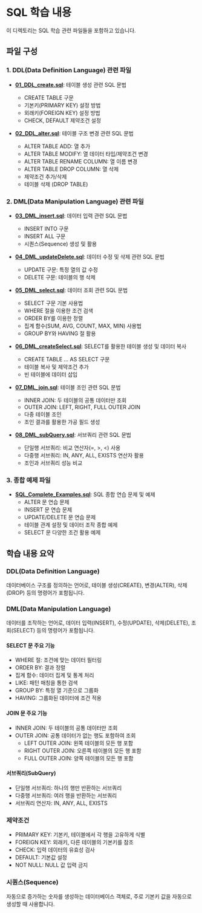 # SQL 학습 내용

이 디렉토리는 SQL 학습 관련 파일들을 포함하고 있습니다.

## 파일 구성

### 1. DDL(Data Definition Language) 관련 파일

- **[01_DDL_create.sql](./01_DDL_create.sql)**: 테이블 생성 관련 SQL 문법

  - CREATE TABLE 구문
  - 기본키(PRIMARY KEY) 설정 방법
  - 외래키(FOREIGN KEY) 설정 방법
  - CHECK, DEFAULT 제약조건 설정

- **[02_DDL_alter.sql](./02_DDL_alter.sql)**: 테이블 구조 변경 관련 SQL 문법

  - ALTER TABLE ADD: 열 추가
  - ALTER TABLE MODIFY: 열 데이터 타입/제약조건 변경
  - ALTER TABLE RENAME COLUMN: 열 이름 변경
  - ALTER TABLE DROP COLUMN: 열 삭제
  - 제약조건 추가/삭제
  - 테이블 삭제 (DROP TABLE)

### 2. DML(Data Manipulation Language) 관련 파일

- **[03_DML_insert.sql](./03_DML_insert.sql)**: 데이터 입력 관련 SQL 문법

  - INSERT INTO 구문
  - INSERT ALL 구문
  - 시퀀스(Sequence) 생성 및 활용

- **[04_DML_updateDelete.sql](./04_DML_updateDelete.sql)**: 데이터 수정 및 삭제 관련 SQL 문법

  - UPDATE 구문: 특정 열의 값 수정
  - DELETE 구문: 테이블의 행 삭제

- **[05_DML_select.sql](./05_DML_select.sql)**: 데이터 조회 관련 SQL 문법

  - SELECT 구문 기본 사용법
  - WHERE 절을 이용한 조건 검색
  - ORDER BY를 이용한 정렬
  - 집계 함수(SUM, AVG, COUNT, MAX, MIN) 사용법
  - GROUP BY와 HAVING 절 활용

- **[06_DML_createSelect.sql](./06_DML_createSelect.sql)**: SELECT를 활용한 테이블 생성 및 데이터 복사

  - CREATE TABLE ... AS SELECT 구문
  - 테이블 복사 및 제약조건 추가
  - 빈 테이블에 데이터 삽입

- **[07_DML_join.sql](./07_DML_join.sql)**: 테이블 조인 관련 SQL 문법

  - INNER JOIN: 두 테이블의 공통 데이터만 조회
  - OUTER JOIN: LEFT, RIGHT, FULL OUTER JOIN
  - 다중 테이블 조인
  - 조인 결과를 활용한 가공 필드 생성

- **[08_DML_subQuery.sql](./08_DML_subQuery.sql)**: 서브쿼리 관련 SQL 문법
  - 단일행 서브쿼리: 비교 연산자(=, >, <) 사용
  - 다중행 서브쿼리: IN, ANY, ALL, EXISTS 연산자 활용
  - 조인과 서브쿼리 성능 비교

### 3. 종합 예제 파일

- **[SQL_Complete_Examples.sql](./SQL_Complete_Examples.sql)**: SQL 종합 연습 문제 및 예제
  - ALTER 문 연습 문제
  - INSERT 문 연습 문제
  - UPDATE/DELETE 문 연습 문제
  - 테이블 관계 설정 및 데이터 조작 종합 예제
  - SELECT 문 다양한 조건 활용 예제

## 학습 내용 요약

### DDL(Data Definition Language)

데이터베이스 구조를 정의하는 언어로, 테이블 생성(CREATE), 변경(ALTER), 삭제(DROP) 등의 명령어가 포함됩니다.

### DML(Data Manipulation Language)

데이터를 조작하는 언어로, 데이터 입력(INSERT), 수정(UPDATE), 삭제(DELETE), 조회(SELECT) 등의 명령어가 포함됩니다.

#### SELECT 문 주요 기능

- WHERE 절: 조건에 맞는 데이터 필터링
- ORDER BY: 결과 정렬
- 집계 함수: 데이터 집계 및 통계 처리
- LIKE: 패턴 매칭을 통한 검색
- GROUP BY: 특정 열 기준으로 그룹화
- HAVING: 그룹화된 데이터에 조건 적용

#### JOIN 문 주요 기능

- INNER JOIN: 두 테이블의 공통 데이터만 조회
- OUTER JOIN: 공통 데이터가 없는 행도 포함하여 조회
  - LEFT OUTER JOIN: 왼쪽 테이블의 모든 행 포함
  - RIGHT OUTER JOIN: 오른쪽 테이블의 모든 행 포함
  - FULL OUTER JOIN: 양쪽 테이블의 모든 행 포함

#### 서브쿼리(SubQuery)

- 단일행 서브쿼리: 하나의 행만 반환하는 서브쿼리
- 다중행 서브쿼리: 여러 행을 반환하는 서브쿼리
- 서브쿼리 연산자: IN, ANY, ALL, EXISTS

### 제약조건

- PRIMARY KEY: 기본키, 테이블에서 각 행을 고유하게 식별
- FOREIGN KEY: 외래키, 다른 테이블의 기본키를 참조
- CHECK: 입력 데이터의 유효성 검사
- DEFAULT: 기본값 설정
- NOT NULL: NULL 값 입력 금지

### 시퀀스(Sequence)

자동으로 증가하는 숫자를 생성하는 데이터베이스 객체로, 주로 기본키 값을 자동으로 생성할 때 사용합니다.
